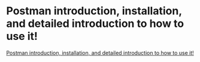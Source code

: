 # Postman introduction, installation, and detailed introduction to how to use it!
[Postman introduction, installation, and detailed introduction to how to use it!](https://aiwithcloud.com/2022/09/16/postman_introduction_installation_and_detailed_introduction_to_how_to_use_it/)